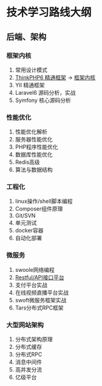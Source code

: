 # 技术学习路线大纲
## 后端、架构
### 框架内核
1. 常用设计模式
2. [ThinkPHP6 精通框架](iMSE-TechStack/thinkphp6.md) → [框架内核](https://www.kancloud.cn/hubqin/thinkphp/content)
3. YII 精通框架
4. Laravel6 源码分析，实战
5. Symfony 核心源码分析

### 性能优化
1. 性能优化解析
2. 服务器性能优化
3. PHP程序性能优化
4. 数据库性能优化
5. Redis高级
6. 算法与数据结构

### 工程化
1. linux操作/shell脚本编程
2. Composer组件原理
3. Git/SVN
4. 单元测试
5. docker容器
6. 自动化部署

### 微服务
1. swoole网络编程
2. [Restful/API接口平台](https://segmentfault.com/a/1190000008697972)
3. 支付平台实战
4. 在线视频直播平台实战
5. swoft微服务框架实战
6. Tars分布式RPC框架

### 大型网站架构
1. 分布式架构原理
2. 分布式缓存
3. 分布式RPC
4. 消息中间件
5. 高并发分流
6. 亿级平台
